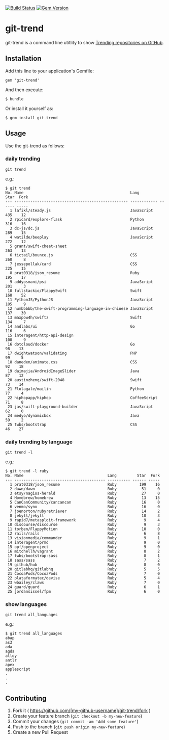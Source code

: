 [![Build Status](http://img.shields.io/travis/rochefort/git-trend.svg?style=flat)](http://travis-ci.org/rochefort/git-trend)
[![Gem Version](http://img.shields.io/gem/v/git-trend.svg?style=flat)](http://badge.fury.io/rb/git-trend)


# git-trend

git-trend is a command line utitlity to show [Trending repositories on GitHub](https://github.com/trending).  


## Installation

Add this line to your application's Gemfile:

    gem 'git-trend'

And then execute:

    $ bundle

Or install it yourself as:

    $ gem install git-trend

## Usage

Use the git-trend as follows:

### daily trending

    git trend

e.g.:

```
$ git trend
No. Name                                               Lang           Star  Fork
--- -------------------------------------------------- ------------ ------ -----
  1 lafikl/steady.js                                   JavaScript      435    12
  2 rpicard/explore-flask                              Python          316    16
  3 dc-js/dc.js                                        JavaScript      289    15
  4 watilde/beeplay                                    JavaScript      272    12
  5 grant/swift-cheat-sheet                                            263    13
  6 tictail/bounce.js                                  CSS             260     8
  7 jessepollak/card                                   CSS             225    15
  8 prat0318/json_resume                               Ruby            195    17
  9 addyosmani/psi                                     JavaScript      201     3
 10 fullstackio/FlappySwift                            Swift           168    52
 11 PythonJS/PythonJS                                  JavaScript      185     9
 12 numbbbbb/the-swift-programming-language-in-chinese JavaScript      137    30
 13 maxpow4h/swiftz                                    Swift           134     7
 14 andlabs/ui                                         Go              116     6
 15 interagent/http-api-design                                         100     9
 16 dotcloud/docker                                    Go               98    13
 17 dwightwatson/validating                            PHP              99     5
 18 daneden/animate.css                                CSS              92    18
 19 daimajia/AndroidImageSlider                        Java             87    12
 20 austinzheng/swift-2048                             Swift            73    14
 21 Flolagale/mailin                                   Python           77     4
 22 hiphopapp/hiphop                                   CoffeeScript     71     8
 23 jas/swift-playground-builder                       JavaScript       62     0
 24 medyo/dynamicbox                                   Java             59     2
 25 twbs/bootstrap                                     CSS              46    27
```

### daily trending by language

    git trend -l

e.g.:

```
$ git trend -l ruby
No. Name                                     Lang         Star  Fork
--- ---------------------------------------- ---------- ------ -----
  1 prat0318/json_resume                     Ruby          199    16
  2 dawn/dawn                                Ruby           51     0
  3 etsy/nagios-herald                       Ruby           27     0
  4 Homebrew/homebrew                        Ruby           13    15
  5 CanCanCommunity/cancancan                Ruby           16     0
  6 venmo/synx                               Ruby           16     0
  7 joenorton/rubyretriever                  Ruby           14     2
  8 jekyll/jekyll                            Ruby           10     3
  9 rapid7/metasploit-framework              Ruby            9     4
 10 discourse/discourse                      Ruby            9     3
 11 torben/FlappyMotion                      Ruby           10     0
 12 rails/rails                              Ruby            6     8
 13 visionmedia/commander                    Ruby            9     1
 14 interagent/prmd                          Ruby            9     0
 15 opf/openproject                          Ruby            9     0
 16 mitchellh/vagrant                        Ruby            8     2
 17 twbs/bootstrap-sass                      Ruby            8     1
 18 sass/sass                                Ruby            7     2
 19 github/hub                               Ruby            8     0
 20 gitlabhq/gitlabhq                        Ruby            5     5
 21 CocoaPods/CocoaPods                      Ruby            7     0
 22 plataformatec/devise                     Ruby            5     4
 23 wbailey/claws                            Ruby            7     0
 24 guard/guard                              Ruby            6     1
 25 jordansissel/fpm                         Ruby            6     0
```

### show languages

    git trend all_languages

e.g.:

```
$ git trend all_languages
abap
as3
ada
agda
alloy
antlr
apex
applescript
.
.
.
```

## Contributing

1. Fork it ( https://github.com/[my-github-username]/git-trend/fork )
2. Create your feature branch (`git checkout -b my-new-feature`)
3. Commit your changes (`git commit -am 'Add some feature'`)
4. Push to the branch (`git push origin my-new-feature`)
5. Create a new Pull Request

